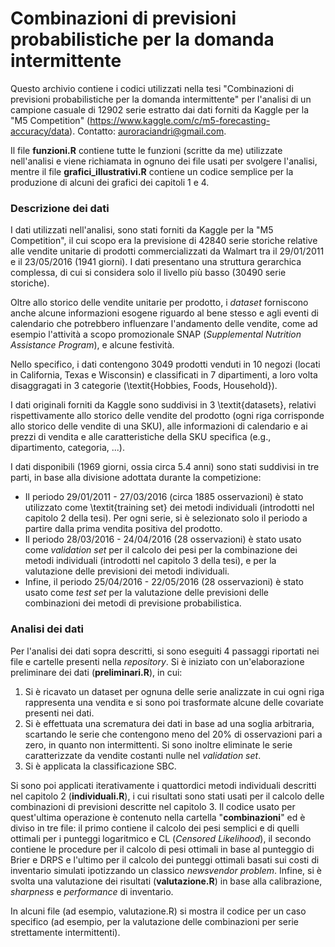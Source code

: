 # Combinazioni di previsioni probabilistiche per la domanda intermittente
Questo archivio contiene i codici utilizzati nella tesi "Combinazioni di previsioni probabilistiche per la domanda intermittente" per l'analisi di un campione casuale di 12902 serie estratto dai dati forniti da Kaggle per la "M5 Competition" (https://www.kaggle.com/c/m5-forecasting-accuracy/data). Contatto: auroraciandri@gmail.com.

Il file **funzioni.R** contiene tutte le funzioni (scritte da me) utilizzate nell'analisi e viene richiamata in ognuno dei file usati per svolgere l'analisi, mentre il file **grafici_illustrativi.R** contiene un codice semplice per la produzione di alcuni dei grafici dei capitoli 1 e 4.

### Descrizione dei dati
I dati utilizzati nell'analisi, sono stati forniti da Kaggle per la "M5 Competition", il cui scopo era la previsione di 42840 serie storiche relative alle vendite unitarie di prodotti commercializzati da Walmart tra il 29/01/2011 e il 23/05/2016 (1941 giorni). I dati presentano una struttura gerarchica complessa, di cui si considera solo il livello più basso (30490 serie storiche). 

Oltre allo storico delle vendite unitarie per prodotto, i *dataset* forniscono anche alcune informazioni esogene riguardo al bene stesso e agli eventi di calendario che potrebbero influenzare l'andamento delle vendite, come ad esempio l'attività a scopo promozionale SNAP (*Supplemental Nutrition Assistance Program*), e alcune festività.

Nello specifico, i dati contengono 3049 prodotti venduti in 10 negozi (locati in California, Texas e Wisconsin) e classificati in 7 dipartimenti, a loro volta disaggragati in 3 categorie (\textit{Hobbies, Foods, Household}).

I dati originali forniti da Kaggle sono suddivisi in 3 \textit{datasets}, relativi rispettivamente allo storico delle vendite del prodotto (ogni riga corrisponde allo storico delle vendite di una SKU), alle informazioni di calendario e ai prezzi di vendita e alle caratteristiche della SKU specifica (e.g., dipartimento, categoria, ...).

I dati disponibili (1969 giorni, ossia circa 5.4 anni) sono stati suddivisi in tre parti, in base alla divisione adottata durante la competizione:
- Il periodo 29/01/2011 - 27/03/2016 (circa 1885 osservazioni) è stato utilizzato come \textit{training set} dei metodi individuali (introdotti nel capitolo 2 della tesi). Per ogni serie, si è selezionato solo il periodo a partire dalla prima vendita positiva del prodotto.
- Il periodo 28/03/2016 - 24/04/2016 (28 osservazioni) è stato usato come *validation set* per il calcolo dei pesi per la combinazione dei metodi individuali (introdotti nel capitolo 3 della tesi), e per la valutazione delle previsioni dei metodi individuali.
- Infine, il periodo 25/04/2016 - 22/05/2016 (28 osservazioni) è stato usato come *test set* per la valutazione delle previsioni delle combinazioni dei metodi di previsione probabilistica.

### Analisi dei dati
Per l'analisi dei dati sopra descritti, si sono eseguiti 4 passaggi riportati nei file e cartelle presenti nella *repository*. Si è iniziato con un'elaborazione preliminare dei dati (**preliminari.R**), in cui:
1. Si è ricavato un dataset per ognuna delle serie analizzate in cui ogni riga rappresenta una vendita e si sono poi trasformate alcune delle covariate presenti nei dati.
2. Si è effettuata una scrematura dei dati in base ad una soglia arbitraria, scartando le serie che contengono meno del 20% di osservazioni pari a zero, in quanto non intermittenti. Si sono inoltre eliminate le serie caratterizzate da vendite costanti nulle nel *validation set*.
3. Si è applicata la classificazione SBC.

Si sono poi applicati iterativamente i quattordici metodi individuali descritti nel capitolo 2 (**individuali.R**), i cui risultati sono stati usati per il calcolo delle combinazioni di previsioni descritte nel capitolo 3. Il codice usato per quest'ultima operazione è contenuto nella cartella "**combinazioni**" ed è diviso in tre file: il primo contiene il calcolo dei pesi semplici e di quelli ottimali per i punteggi logaritmico e CL (*Censored Likelihood*), il secondo contiene le procedure per il calcolo di pesi ottimali in base al punteggio di Brier e DRPS e l'ultimo per il calcolo dei punteggi ottimali basati sui costi di inventario simulati ipotizzando un classico *newsvendor problem*. Infine, si è svolta una valutazione dei risultati (**valutazione.R**) in base alla calibrazione, *sharpness* e *performance* di inventario.

In alcuni file (ad esempio, valutazione.R) si mostra il codice per un caso specifico (ad esempio, per la valutazione delle combinazioni per serie strettamente intermittenti). 


